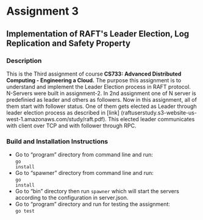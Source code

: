 #  Assignment 3
##  Implementation of RAFT's Leader Election, Log Replication and Safety Property 

### Description
This is the Third assignment of course<b> CS733: Advanced Distributed Computing - Engineering a Cloud.</b> 
The purpose this assignment is to understand and implement the Leader Election process in RAFT protocol.
N-Servers were built in assignment-2. In 2nd assignment one of N server is predefinied as leader and others as followers.
Now in this assignment, all of them start with follower status. One of them gets elected as Leader through leader election process
as described in [link] (raftuserstudy.s3-website-us-west-1.amazonaws.com/study/raft.pdf). This elected leader communicates with 
client over TCP and with follower through RPC.

### Build and Installation Instructions
* Go to “program” directory from command line and run:
 <br/><code>go install </code>
* Go to “spawner” directory from command line and run:
<br/><code>go install</code>
* Go to “bin” directory then run <code>spawner</code> which will start the servers according to the configuration in server.json.
* Go to “program” directory and run for testing the assignment:
 <br/><code>go test </code>
